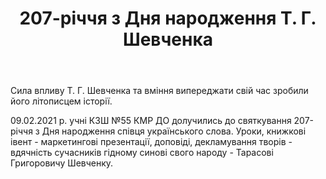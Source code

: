 ﻿---
title: 207-річчя з Дня народження Т. Г. Шевченка
---

Сила впливу Т. Г. Шевченка та вміння випереджати свій час зробили його літописцем історії.

09.02.2021 р. учні КЗШ №55 КМР ДО долучились до святкування 207-річчя з Дня народження співця українського слова. Уроки, книжкові івент - маркетингові презентації, доповіді, декламування творів - вдячність сучасників гідному синові свого народу - Тарасові Григоровичу Шевченку.

<slideshow />
